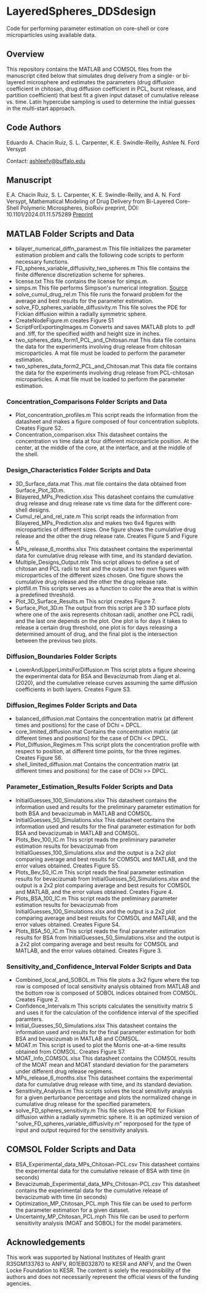 # LayeredSpheres_DDSdesign
Code for performing parameter estimation on core-shell or core microparticles using available data.


## Overview
This repository contains the MATLAB and COMSOL files from the manuscript cited below that simulates drug delivery from a single- or bi-layered microsphere and estimates the parameters (drug diffusion coefficient in chitosan, drug diffusion coefficient in PCL, burst release, and partition coefficient) that best fit a given input dataset of cumulative release vs. time. Latin hypercube sampling is used to determine the initial guesses in the multi-start approach.

## Code Authors
Eduardo A. Chacin Ruiz, S. L. Carpenter, K. E. Swindle-Reilly,  Ashlee N. Ford Versypt

Contact: ashleefv@buffalo.edu

## Manuscript
E.A. Chacin Ruiz, S. L. Carpenter, K. E. Swindle-Reilly, and A. N. Ford Versypt, Mathematical Modeling of Drug Delivery from Bi-Layered Core-Shell Polymeric Microspheres, bioRxiv preprint, DOI: 10.1101/2024.01.11.575289 [Preprint](https://doi.org/10.1101/2024.01.11.575289)

## MATLAB Folder Scripts and Data
* bilayer_numerical_diffn_paramest.m This file initializes the parameter estimation problem and calls the following code scripts to perform necessary functions.
* FD_spheres_variable_diffusivity_two_spheres.m This file contains the finite difference discretization scheme for spheres.
* license.txt This file contains the license for simps.m.
* simps.m This file performs Simpson's numerical integration. [Source](https://www.mathworks.com/matlabcentral/fileexchange/25754-simpson-s-rule-for-numerical-integration)
* solve_cumul_drug_rel.m This file runs the forward problem for the average and best results for the parameter estimation.
* solve_FD_spheres_variable_diffusivity.m This file solves the PDE for Fickian diffusion within a radially symmetric sphere.
* CreateNodeFigure.m creates Figure S1
* ScriptForExportingImages.m Converts and saves MATLAB plots to .pdf and .tiff, for the specified width and height size in inches.
* two_spheres_data_form1_PCL_and_Chitosan.mat This data file contains the data for the experiments involving drug release from chitosan microparticles. A mat file must be loaded to perform the parameter estimation.
* two_spheres_data_form2_PCL_and_Chitosan.mat This data file contains the data for the experiments involving drug release from PCL-chitosan microparticles. A mat file must be loaded to perform the parameter estimation.

### Concentration_Comparisons Folder Scripts and Data
* Plot_concentration_profiles.m This script reads the information from the datasheet and makes a figure composed of four concentration subplots. Creates Figure S2.
* Concentration_comparison.xlsx This datasheet contains the concentration vs time data at four different microparticle position. At the center, at the middle of the core, at the interface, and at the middle of the shell.

### Design_Characteristics Folder Scripts and Data
* 3D_Surface_data.mat This .mat file contains the data obtained from Surface_Plot_3D.m.
* Bilayered_MPs_Prediction.xlsx This datasheet contains the cumulative drug release and drug release rate vs time data for the different core-shell designs.
* Cumul_rel_and_rel_rate.m This script reads the information from Bilayered_MPs_Prediction.xlsx and makes two 6x4 figures with microparticles of different sizes. One figure shows the cumulative drug release and the other the drug release rate. Creates Figure 5 and Figure 6.
* MPs_release_6_months.xlsx This datasheet contains the experimental data for cumulative drug release with time, and its standard deviation.
* Multiple_Designs_Output.mlx This script allows to define a set of chitosan and PCL radii to test and the output is two mxn figures with microparticles of the different sizes chosen. One figure shows the cumulative drug release and the other the drug release rate.
* plotfill.m This scripts serves as a function to color the area that is within a predefined threshold.
* Plot_3D_Surface_Results.m This script creates Figure 7.
* Surface_Plot_3D.m The output from this script are 3 3D surface plots where one of the axis represents chitosan radii, another one PCL radii, and the last one depends on the plot. One plot is for days it takes to release a certain drug threshold, one plot is for days releasing a determined amount of drug, and the final plot is the intersection between the previous two plots.

### Diffusion_Boundaries Folder Scripts
* LowerAndUpperLimitsForDiffusion.m This script plots a figure showing the experimental data for BSA and Bevacizumab from Jiang et al. (2020), and the cumulative release curves assuming the same diffusion coefficients in both layers. Creates Figure S3.

### Diffusion_Regimes Folder Scripts and Data
* balanced_diffusion.mat Contains the concentration matrix (at different times and positions) for the case of DChi = DPCL.
* core_limited_diffusion.mat Contains the concentration matrix (at different times and positions) for the case of DChi << DPCL.
* Plot_Diffusion_Regimes.m This script plots the concentration profile with respect to position, at different time points, for the three regimes. Creates Figure S6.
* shell_limited_diffusion.mat Contains the concentration matrix (at different times and positions) for the case of DChi >> DPCL.

### Parameter_Estimation_Results Folder Scripts and Data
* InitialGuesses_100_Simulations.xlsx This datasheet contains the information used and results for the preliminary parameter estimation for both BSA and bevacizumab in MATLAB and COMSOL.
* InitialGuesses_50_Simulations.xlsx This datasheet contains the information used and results for the final parameter estimation for both BSA and bevacizumab in MATLAB and COMSOL.
* Plots_Bev_100_IC.m This script reads the preliminary parameter estimation results for bevacizumab from InitialGuesses_100_Simulations.xlsx and the output is a 2x2 plot comparing average and best results for COMSOL and MATLAB, and the error values obtained. Creates Figure S5.
* Plots_Bev_50_IC.m This script reads the final parameter estimation results for bevacizumab from InitialGuesses_50_Simulations.xlsx and the output is a 2x2 plot comparing average and best results for COMSOL and MATLAB, and the error values obtained. Creates Figure 4.
* Plots_BSA_100_IC.m This script reads the preliminary parameter estimation results for bevacizumab from InitialGuesses_100_Simulations.xlsx and the output is a 2x2 plot comparing average and best results for COMSOL and MATLAB, and the error values obtained. Creates Figure S4.
* Plots_BSA_50_IC.m This script reads the final parameter estimation results for BSA from InitialGuesses_50_Simulations.xlsx and the output is a 2x2 plot comparing average and best results for COMSOL and MATLAB, and the error values obtained. Creates Figure 3.

### Sensitivity_and_Confidence_Interval Folder Scripts and Data
* Combined_local_and_SOBOL.m This file plots a 3x2 figure where the top row is composed of local sensitivity analysis obtained from MATLAB and the bottom row is composed of SOBOL indices obtained from COMSOL. Creates Figure 2.
* Confidence_Intervals.m This scripts calculates the sensitivity matrix S and uses it for the calculation of the confidence interval of the specified paramters.
* Initial_Guesses_50_Simulations.xlsx This datasheet contains the information used and results for the final parameter estimation for both BSA and bevacizumab in MATLAB and COMSOL.
* MOAT.m This script is used to plot the Morris one-at-a-time results obtained from COMSOL. Creates Figure S7.
* MOAT_Info_COMSOL.xlsx This datasheet contains the COMSOL results of the MOAT mean and MOAT standard deviation for the parameters under different drug release regimens.
* MPs_release_6_months.xlsx This datasheet contains the experimental data for cumulative drug release with time, and its standard deviation.
* Sensitivity_Analysis.m This scripts solves the local sensitivity analysis for a given perturbance percentage and plots the normalized change in cumulative drug release for the specified parameters.
* solve_FD_spheres_sensitivity.m This file solves the PDE for Fickian diffusion within a radially symmetric sphere. It is an optimized version of "solve_FD_spheres_variable_diffusivity.m" reporposed for the type of input and output required for the sensitivity analysis.

## COMSOL Folder Scripts and Data
* BSA_Experimental_data_MPs_Chitosan-PCL.csv This datasheet contains the experimental data for the cumulative release of BSA with time (in seconds)
* Bevacizumab_Experimental_data_MPs_Chitosan-PCL.csv This datasheet contains the experimental data for the cumulative release of bevacizumab with time (in seconds)
* Optimization_MP_Chitosan_PCL.mph This file can be used to perform the parameter estimation for a given dataset.
* Uncertainty_MP_Chitosan_PCL.mph This file can be used to perform sensitivity analysis (MOAT and SOBOL) for the model parameters.

## Acknowledgements
This work was supported by National Institutes of Health grant R35GM133763 to ANFV, R01EB032870 to KESR and ANFV, and the Owen Locke Foundation to KESR. The content is solely the responsibility of the authors and does not necessarily represent the official views of the funding agencies.
